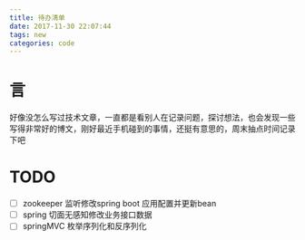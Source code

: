 ```yaml
---
title: 待办清单
date: 2017-11-30 22:07:44
tags: new
categories: code
---
```


# 言

好像没怎么写过技术文章，一直都是看别人在记录问题，探讨想法，也会发现一些写得非常好的博文，刚好最近手机碰到的事情，还挺有意思的，周末抽点时间记录下吧

# TODO
- [ ] zookeeper 监听修改spring boot 应用配置并更新bean
- [ ] spring 切面无感知修改业务接口数据
- [ ] springMVC 枚举序列化和反序列化